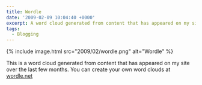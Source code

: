 ```yaml
---
title: Wordle
date: '2009-02-09 10:04:40 +0000'
excerpt: A word cloud generated from content that has appeared on my site over the last few months.
tags:
  - Blogging
---
```

{% include image.html src="2009/02/wordle.png" alt="Wordle" %}

This is a word cloud generated from content that has appeared on my site over the last few months. You can create your own word clouds at [wordle.net][1]

[1]: http://wordle.net
